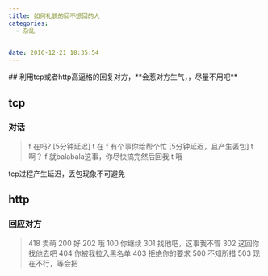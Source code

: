 ```yaml
---
title: 如何礼貌的回不想回的人
categories:
  - 杂乱

 
date: 2016-12-21 18:35:54
---
```

<p></p>
<!-- more -->
## 利用tcp或者http高逼格的回复对方，**会惹对方生气，，尽量不用吧**


## tcp
### 对话
> f 在吗?
[5分钟延迟]
t 在	
f 有个事你给帮个忙
[5分钟延迟，且产生丢包]
t 啊？
f 就balabala这事，你尽快搞完然后回我
t 哦

tcp过程产生延迟，丢包现象不可避免

## http
### 回应对方
> 418 卖萌
200 好
202 哦
100 你继续
301 找他吧，这事我不管
302 这回你找他去吧
404 你被我拉入黑名单
403 拒绝你的要求
500 不知所措
503 现在不行，等会把


